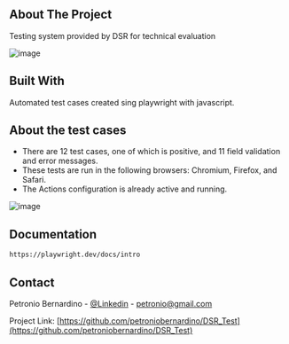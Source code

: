 ## About The Project

Testing system provided by DSR for technical evaluation

![image](https://github.com/petroniobernardino/DSR_Test/assets/66075228/3c197eb9-3fdd-4c7b-b73e-931fd3e8f20f)


## Built With

Automated test cases created sing playwright with javascript.

## About the test cases

- There are 12 test cases, one of which is positive, and 11 field validation and error messages.
- These tests are run in the following browsers: Chromium, Firefox, and Safari.
- The Actions configuration is already active and running.

![image](https://github.com/petroniobernardino/DSR_Test/assets/66075228/c776068b-fce1-4e4e-8608-7ac8bf4e3bad)

## Documentation

  ```sh
  https://playwright.dev/docs/intro
  ```

<!-- CONTACT -->
## Contact

Petronio Bernardino - [@Linkedin](https://www.linkedin.com/in/petronio-bernardino/) - petronio@gmail.com

Project Link: [https://github.com/petroniobernardino/DSR_Test](https://github.com/petroniobernardino/DSR_Test)


